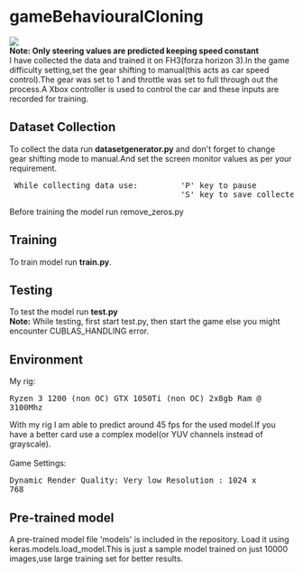 # gameBehaviouralCloning

![](Driving.gif)\
**Note: Only steering values are predicted keeping speed constant**\
 I have collected the data and trained it on FH3(forza horizon 3).In the game difficulty setting,set the gear shifting to manual(this acts as car speed control).The gear was set to 1 and throttle was set to full through out the process.A Xbox controller is used to control the car and these inputs are recorded for training.
 
## Dataset Collection
 To collect the data run **datasetgenerator.py** and don't forget to change gear shifting mode to manual.And set the screen monitor values as per your requirement.
 <pre>
 While collecting data use:         'P' key to pause
                                    'S' key to save collected data</pre>
 Before training the model run remove_zeros.py
## Training 
 To train model run **train.py**.
 
 ## Testing 
 To test the model run **test.py**\
 **Note:** While testing, first start test.py, then start the game else you might encounter CUBLAS_HANDLING error.
                                  
 ## Environment
 My rig:<pre>Ryzen 3 1200 (non OC)
        GTX 1050Ti (non OC)
        2x8gb Ram @ 3100Mhz</pre>
With my rig I am able to predict around 45 fps for the used model.If you have a better card  use a complex model(or YUV channels instead of grayscale).\
\
Game Settings: <pre>Dynamic Render Quality: Very low
                    Resolution : 1024 x 768</pre>
                    
## Pre-trained model
A pre-trained model file 'models' is included in the repository. Load it using keras.models.load_model.This is just a sample model  trained on just 10000 images,use large training set for better results.
